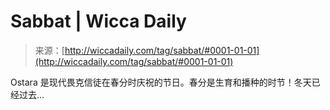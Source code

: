 <!--yml

category: 未分类

date: 2024-06-12 18:25:03

-->

# Sabbat | Wicca Daily

> 来源：[http://wiccadaily.com/tag/sabbat/#0001-01-01](http://wiccadaily.com/tag/sabbat/#0001-01-01)

Ostara 是现代畏克信徒在春分时庆祝的节日。春分是生育和播种的时节！冬天已经过去…
